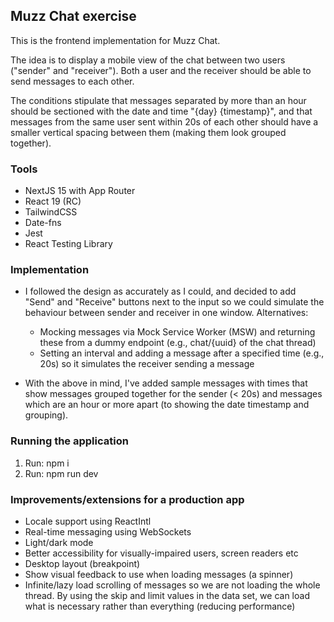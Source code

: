 ## Muzz Chat exercise
This is the frontend implementation for Muzz Chat.

The idea is to display a mobile view of the chat between two users ("sender" and "receiver"). Both a user and the receiver should be able to send
messages to each other.

The conditions stipulate that messages separated by more than an hour should be sectioned with the date and time "{day} {timestamp}", and that messages from the same user sent within 20s of each other should have a smaller vertical spacing between them (making them look grouped together).

### Tools
 - NextJS 15 with App Router
 - React 19 (RC)
 - TailwindCSS
 - Date-fns
 - Jest
 - React Testing Library

### Implementation
- I followed the design as accurately as I could, and decided to add "Send" and "Receive" buttons next to the input so we could simulate the behaviour between sender and receiver in one window. Alternatives:
    -   Mocking messages via Mock Service Worker (MSW) and returning these from a dummy endpoint (e.g., chat/{uuid} of the chat thread)
    -   Setting an interval and adding a message after a specified time (e.g., 20s) so it simulates the receiver sending a message

- With the above in mind, I've added sample messages with times that show messages grouped together for the sender (< 20s) and messages which are an hour or more apart (to showing the date timestamp and grouping).

### Running the application
1. Run: npm i
2. Run: npm run dev


### Improvements/extensions for a production app
- Locale support using ReactIntl
- Real-time messaging using WebSockets
- Light/dark mode
- Better accessibility for visually-impaired users, screen readers etc
- Desktop layout (breakpoint)
- Show visual feedback to use when loading messages (a spinner)
- Infinite/lazy load scrolling of messages so we are not loading the whole thread. By using the skip and limit values in the data set, we can load what is necessary rather than everything (reducing performance)

